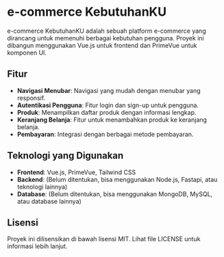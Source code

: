 # e-commerce KebutuhanKU

e-commerce KebutuhanKU adalah sebuah platform e-commerce yang dirancang untuk memenuhi berbagai kebutuhan pengguna. Proyek ini dibangun menggunakan Vue.js untuk frontend dan PrimeVue untuk komponen UI.

## Fitur

- **Navigasi Menubar**: Navigasi yang mudah dengan menubar yang responsif.
- **Autentikasi Pengguna**: Fitur login dan sign-up untuk pengguna.
- **Produk**: Menampilkan daftar produk dengan informasi lengkap.
- **Keranjang Belanja**: Fitur untuk menambahkan produk ke keranjang belanja.
- **Pembayaran**: Integrasi dengan berbagai metode pembayaran.

## Teknologi yang Digunakan

- **Frontend**: Vue.js, PrimeVue, Tailwind CSS
- **Backend**: (Belum ditentukan, bisa menggunakan Node.js, Fastapi, atau teknologi lainnya)
- **Database**: (Belum ditentukan, bisa menggunakan MongoDB, MySQL, atau database lainnya)

## Lisensi
Proyek ini dilisensikan di bawah lisensi MIT. Lihat file LICENSE untuk informasi lebih lanjut.
